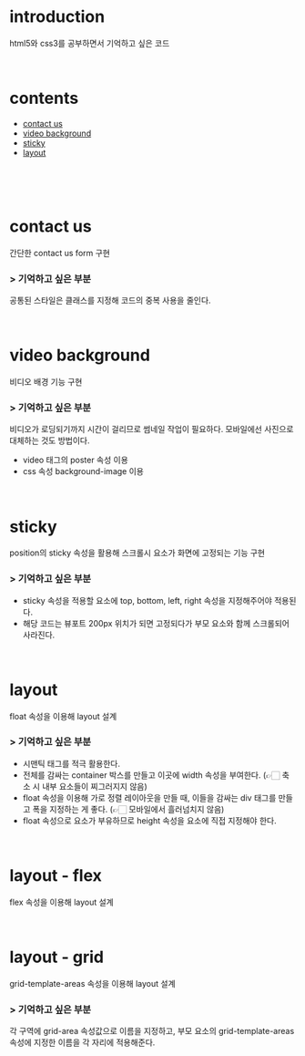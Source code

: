 # introduction
html5와 css3를 공부하면서 기억하고 싶은 코드

<br />

# contents
- [contact us](#contact-us)
- [video background](#video-background)
- [sticky](#sticky)
- [layout](#layout)
<br />
<br />
<br />

# contact us
간단한 contact us form 구현

### > 기억하고 싶은 부분
공통된 스타일은 클래스를 지정해 코드의 중복 사용을 줄인다.

<br />

# video background
비디오 배경 기능 구현

### > 기억하고 싶은 부분
비디오가 로딩되기까지 시간이 걸리므로 썸네일 작업이 필요하다. 모바일에선 사진으로 대체하는 것도 방법이다.
- video 태그의 poster 속성 이용
- css 속성 background-image 이용

<br />

# sticky
position의 sticky 속성을 활용해 스크롤시 요소가 화면에 고정되는 기능 구현

### > 기억하고 싶은 부분
- sticky 속성을 적용할 요소에 top, bottom, left, right 속성을 지정해주어야 적용된다.
- 해당 코드는 뷰포트 200px 위치가 되면 고정되다가 부모 요소와 함께 스크롤되어 사라진다.

<br />

# layout
float 속성을 이용해 layout 설계

### > 기억하고 싶은 부분
- 시맨틱 태그를 적극 활용한다.
- 전체를 감싸는 container 박스를 만들고 이곳에 width 속성을 부여한다.
(👉🏻 축소 시 내부 요소들이 찌그러지지 않음)
- float 속성을 이용해 가로 정렬 레이아웃을 만들 때, 이들을 감싸는 div 태그를 만들고 폭을 지정하는 게 좋다.
(👉🏻 모바일에서 흘러넘치지 않음)
- float 속성으로 요소가 부유하므로 height 속성을 요소에 직접 지정해야 한다.

<br />

# layout - flex
flex 속성을 이용해 layout 설계

<br />

# layout - grid
grid-template-areas 속성을 이용해 layout 설계

### > 기억하고 싶은 부분
각 구역에 grid-area 속성값으로 이름을 지정하고, 부모 요소의 grid-template-areas 속성에 지정한 이름을 각 자리에 적용해준다.